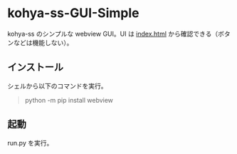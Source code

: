 # kohya-ss-GUI-Simple
kohya-ss のシンプルな webview GUI。UI は [index.html](https://dskjal.github.io/kohya-ss-GUI-Simple/index.html) から確認できる（ボタンなどは機能しない）。

## インストール
シェルから以下のコマンドを実行。
> python -m pip install webview

## 起動
run.py を実行。
